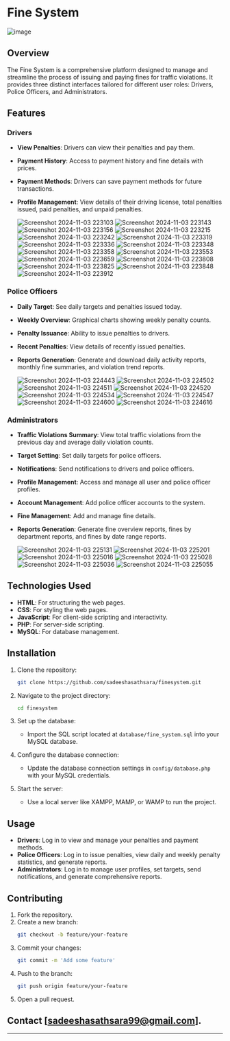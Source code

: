 # Fine System

![image](https://github.com/user-attachments/assets/4c36ea31-fc6d-482a-a97f-8496dbdb212b)


## Overview

The Fine System is a comprehensive platform designed to manage and streamline the process of issuing and paying fines for traffic violations. It provides three distinct interfaces tailored for different user roles: Drivers, Police Officers, and Administrators.

## Features

### Drivers
- **View Penalties**: Drivers can view their penalties and pay them.
- **Payment History**: Access to payment history and fine details with prices.
- **Payment Methods**: Drivers can save payment methods for future transactions.
- **Profile Management**: View details of their driving license, total penalties issued, paid penalties, and unpaid penalties.

  ![Screenshot 2024-11-03 223103](https://github.com/user-attachments/assets/8be81e74-e8eb-4be7-86a5-1ab8393adc95)
  ![Screenshot 2024-11-03 223143](https://github.com/user-attachments/assets/34d7ab60-52fb-4dfe-b0ec-172ad1125540)
  ![Screenshot 2024-11-03 223156](https://github.com/user-attachments/assets/7b468465-040d-49fa-b9a3-4e06da713c2d)
  ![Screenshot 2024-11-03 223215](https://github.com/user-attachments/assets/6b4c4c1a-99eb-473e-99c1-ab47600c546c)
  ![Screenshot 2024-11-03 223242](https://github.com/user-attachments/assets/27bae96b-4796-4510-b714-cb4643adb254)
  ![Screenshot 2024-11-03 223319](https://github.com/user-attachments/assets/98f312b4-028b-4a44-844f-783fc4478e3c)
  ![Screenshot 2024-11-03 223336](https://github.com/user-attachments/assets/419d9881-fa1e-4198-ba59-608e6285e4a7)
  ![Screenshot 2024-11-03 223348](https://github.com/user-attachments/assets/cf30d4f0-0c69-490f-adee-8026d108c427)
  ![Screenshot 2024-11-03 223358](https://github.com/user-attachments/assets/faa6bea3-a31a-407b-8474-f73bfd3be7ed)
  ![Screenshot 2024-11-03 223553](https://github.com/user-attachments/assets/3aaee1e9-1353-4ef0-a8ba-b624a218a7d5)
  ![Screenshot 2024-11-03 223659](https://github.com/user-attachments/assets/3745a3ab-4551-409f-8c53-b984b1069052)
  ![Screenshot 2024-11-03 223808](https://github.com/user-attachments/assets/17e5154e-bcdf-41bb-95b3-7466f8c2da5f)
  ![Screenshot 2024-11-03 223825](https://github.com/user-attachments/assets/39b91ece-2e12-4103-9085-2c1ca75fb2ac)
  ![Screenshot 2024-11-03 223848](https://github.com/user-attachments/assets/dafffa1e-b6df-45be-be3c-ac761b1fb5b6)
  ![Screenshot 2024-11-03 223912](https://github.com/user-attachments/assets/83ca8fb7-811f-45a6-958c-414341b33f90)

### Police Officers
- **Daily Target**: See daily targets and penalties issued today.
- **Weekly Overview**: Graphical charts showing weekly penalty counts.
- **Penalty Issuance**: Ability to issue penalties to drivers.
- **Recent Penalties**: View details of recently issued penalties.
- **Reports Generation**: Generate and download daily activity reports, monthly fine summaries, and violation trend reports.

  ![Screenshot 2024-11-03 224443](https://github.com/user-attachments/assets/64036ee5-2eff-4198-ae50-f89ef88ebaba)
  ![Screenshot 2024-11-03 224502](https://github.com/user-attachments/assets/746e2567-bb99-4872-bfac-f16af8fa59f7)
  ![Screenshot 2024-11-03 224511](https://github.com/user-attachments/assets/790fc9e5-baa9-4542-9664-0d826818dbb1)
  ![Screenshot 2024-11-03 224520](https://github.com/user-attachments/assets/df2de322-f9be-4f5e-a3ee-ae314a53fc7b)
  ![Screenshot 2024-11-03 224534](https://github.com/user-attachments/assets/cb450f2b-45d1-4cd4-9002-44d620652994)
  ![Screenshot 2024-11-03 224547](https://github.com/user-attachments/assets/4c4562e9-19e4-4d08-8982-f128be97706f)
  ![Screenshot 2024-11-03 224600](https://github.com/user-attachments/assets/1b4cd4ac-d7a3-49d3-a3f8-9fc33596b146)
  ![Screenshot 2024-11-03 224616](https://github.com/user-attachments/assets/a339c758-726f-4922-8eb5-1af48ad63819)

### Administrators
- **Traffic Violations Summary**: View total traffic violations from the previous day and average daily violation counts.
- **Target Setting**: Set daily targets for police officers.
- **Notifications**: Send notifications to drivers and police officers.
- **Profile Management**: Access and manage all user and police officer profiles.
- **Account Management**: Add police officer accounts to the system.
- **Fine Management**: Add and manage fine details.
- **Reports Generation**: Generate fine overview reports, fines by department reports, and fines by date range reports.

  ![Screenshot 2024-11-03 225131](https://github.com/user-attachments/assets/f6e8953a-5c57-4b9e-b3d3-ff5b0cb4b60c)
  ![Screenshot 2024-11-03 225201](https://github.com/user-attachments/assets/50ef189a-433c-44cc-8c1b-c89befdc45a6)
  ![Screenshot 2024-11-03 225016](https://github.com/user-attachments/assets/776731e0-084d-4eb3-a98a-29bfb75caa90)
  ![Screenshot 2024-11-03 225028](https://github.com/user-attachments/assets/3b852c44-7f59-4805-897f-e8c03e34cba3)
  ![Screenshot 2024-11-03 225036](https://github.com/user-attachments/assets/9bc2c80e-9fad-4a32-94f7-14984b4dd8a2)
  ![Screenshot 2024-11-03 225055](https://github.com/user-attachments/assets/beba7119-3fe6-4878-8000-594954fc77ae)

## Technologies Used
- **HTML**: For structuring the web pages.
- **CSS**: For styling the web pages.
- **JavaScript**: For client-side scripting and interactivity.
- **PHP**: For server-side scripting.
- **MySQL**: For database management.

## Installation

1. Clone the repository:
   ```bash
   git clone https://github.com/sadeeshasathsara/finesystem.git
   ```

2. Navigate to the project directory:
   ```bash
   cd finesystem
   ```

3. Set up the database:
   - Import the SQL script located at `database/fine_system.sql` into your MySQL database.

4. Configure the database connection:
   - Update the database connection settings in `config/database.php` with your MySQL credentials.

5. Start the server:
   - Use a local server like XAMPP, MAMP, or WAMP to run the project.

## Usage

- **Drivers**: Log in to view and manage your penalties and payment methods.
- **Police Officers**: Log in to issue penalties, view daily and weekly penalty statistics, and generate reports.
- **Administrators**: Log in to manage user profiles, set targets, send notifications, and generate comprehensive reports.

## Contributing

1. Fork the repository.
2. Create a new branch:
   ```bash
   git checkout -b feature/your-feature
   ```
3. Commit your changes:
   ```bash
   git commit -m 'Add some feature'
   ```
4. Push to the branch:
   ```bash
   git push origin feature/your-feature
   ```
5. Open a pull request.

## Contact [sadeeshasathsara99@gmail.com].

------------------------------------------

